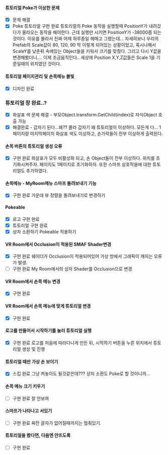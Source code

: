 #### 튜토리얼 Poke가 이상한 문제
- [x] 문제 해결
- [x] Poke 튜토리얼 구현 완료
튜토리얼의 Poke 동작을 실행할때 PositionY가 내려갔다가 올라오는 동작을 해야한다.
근데 실행만 시키면 PositionY가 -38000쯤 되는것이다. 이유를 몰라서 진짜 어제 하루종일 헤매고 그랬는데... 자세히보니 우리의 Prefab의 Scale값이 80, 120, 90 막 이렇게 되어있는 상황이었고, 혹시나해서 ScaleY를 낮춘뒤 속에있는 Object들을 키워서 크기를 맞췄다.
그리고 다시 Y값을 변경해봤더니.... 이제 조금움직인다..
세상에 Position X,Y,Z값들은 Scale 1을 기준일때의 위치였던 것이다.
#### 튜토리얼 페이지관리 및 손목메뉴 불빛
- [x] 디자인 완료
### 튜토리얼 창 완료..?
- [x] 화살표 색 문제 해결 - 부모Object.transform.GetChild(index)로 자식Object 호출 가능
- [x] 해결완료 - 갑자기 된다...왜?? 몰라 갑자기 돼
튜토리얼이 이상하다. 모든게 다... 1페이지랑 마지막페이지 화살표 색도 이상하고, 손가락들이 전부 이상하게 출력된다.
#### 손목 버튼의 튜토리얼 생성 오류
- [x] 구현 완료
화살표가 모두 비활성화 되고, 손 Object들이 전부 이상하다. 위치를 초기화시켜주자. 페이지도 1페이지로 초기화하자. 또한 스마프 상호작용에 대한 튜토리얼도 추가하였다.
#### 손목메뉴 - MyRoom메뉴 스마프 돌려보내기 기능
- [x] 구현 완료
가운데 뷰 정렬을 돌려보내기로 변경하기
#### Pokeable
- [x] 로고 구현 완료
- [x] 튜토리얼 구현 완료
- [x] 상자 소환하기 Pokeable 적용하기
#### VR Room에서 Occlusion이 적용된 SMAF Shader변경
- [x] 구현 완료
쉐이더가 Occlusion이 적용되어있어 가상 방에서 그래픽이 깨지는 오류가 발생. 
- [ ] 구현 완료
My Room에서의 상자 Shader를 Occlusion으로 변경
#### VR Room에서 손목 메뉴 변경
- [x] 구현 완료
#### VR Room에서 손목 메뉴에 맞게 튜토리얼 변경
- [x] 구현 완료
#### 로고를 만들어서 시작하기를 눌러 튜토리얼 실행
- [x] 구현 완료
로고를 처음에 따라다니게 만든 뒤, 시작하기 버튼을 누른 위치에서 튜토리얼 생성 및 진행
#### 튜토리얼 때만 가상 손 보이기
- [x] 스킵 완료
그냥 켜놓아도 될것같은데??? 상자 소환도 Poke로 할 것이니까...
#### 손목 메뉴 크기 키우기
- [ ] 구현 완료
잘 안보여
#### 스마프가 나타나고 서있기
- [ ] 구현 완료
짜잔 글자가 없어질때까지는 멈춰있기.
#### 튜토리얼을 봤다면, 다음엔 안뜨도록
- [ ] 구현 완료
